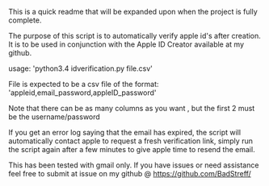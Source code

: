 This is a quick readme that will be expanded upon when the project is
fully complete.

The purpose of this script is to automatically verify apple id's after
creation. It is to be used in conjunction with the Apple ID Creator
available at my github.


usage:
    'python3.4 idverification.py file.csv'
    
File is expected to be a csv file of the format:
'appleid,email_password,appleID_password'

Note that there can be as many columns as you want , but the first 2
must be the username/password

If you get an error log saying that the email has expired, the script will
automatically contact apple to request a fresh verification link, simply run
the script again after a few minutes to give apple time to resend the email.

This has been tested with gmail only. If you have issues or need assistance
feel free to submit at issue on my github @ https://github.com/BadStreff/